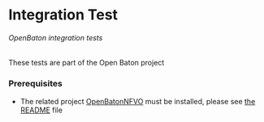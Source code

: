 Integration Test
======
###### OpenBaton integration tests

These tests are part of the Open Baton project

### Prerequisites

* The related project [OpenBatonNFVO](nfvos) must be installed, please see [the README](nfvo/README.md) file
